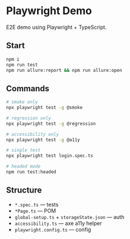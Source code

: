 # Playwright Demo

E2E demo using Playwright + TypeScript.

## Start

```bash
npm i
npm run test
npm run allure:report && npm run allure:open
```

## Commands

```bash
# smoke only
npx playwright test -g @smoke

# regression only
npx playwright test -g @regression

# accessibility only
npx playwright test -g @a11y

# single test
npx playwright test login.spec.ts

# headed mode
npm run test:headed
```

## Structure

- `*.spec.ts` — tests
- `*Page.ts` — POM
- `global-setup.ts` + `storageState.json` — auth
- `accessibility.ts` — axe a11y helper
- `playwright.config.ts` — config
